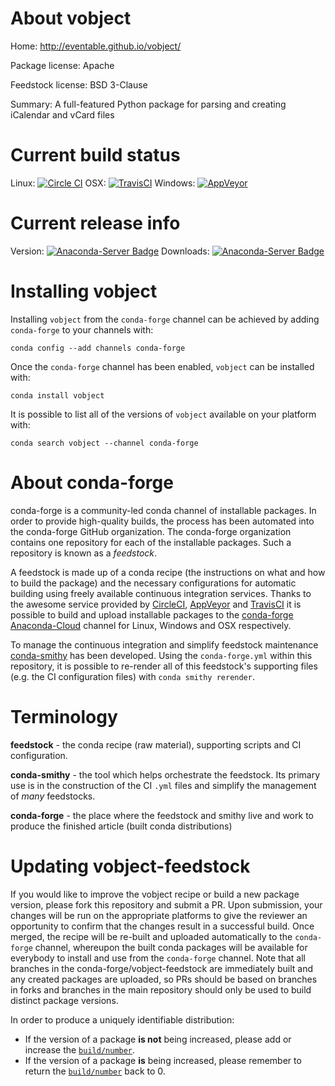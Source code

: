 About vobject
=============

Home: http://eventable.github.io/vobject/

Package license: Apache

Feedstock license: BSD 3-Clause

Summary: A full-featured Python package for parsing and creating iCalendar and vCard files



Current build status
====================

Linux: [![Circle CI](https://circleci.com/gh/conda-forge/vobject-feedstock.svg?style=shield)](https://circleci.com/gh/conda-forge/vobject-feedstock)
OSX: [![TravisCI](https://travis-ci.org/conda-forge/vobject-feedstock.svg?branch=master)](https://travis-ci.org/conda-forge/vobject-feedstock)
Windows: [![AppVeyor](https://ci.appveyor.com/api/projects/status/github/conda-forge/vobject-feedstock?svg=True)](https://ci.appveyor.com/project/conda-forge/vobject-feedstock/branch/master)

Current release info
====================
Version: [![Anaconda-Server Badge](https://anaconda.org/conda-forge/vobject/badges/version.svg)](https://anaconda.org/conda-forge/vobject)
Downloads: [![Anaconda-Server Badge](https://anaconda.org/conda-forge/vobject/badges/downloads.svg)](https://anaconda.org/conda-forge/vobject)

Installing vobject
==================

Installing `vobject` from the `conda-forge` channel can be achieved by adding `conda-forge` to your channels with:

```
conda config --add channels conda-forge
```

Once the `conda-forge` channel has been enabled, `vobject` can be installed with:

```
conda install vobject
```

It is possible to list all of the versions of `vobject` available on your platform with:

```
conda search vobject --channel conda-forge
```


About conda-forge
=================

conda-forge is a community-led conda channel of installable packages.
In order to provide high-quality builds, the process has been automated into the
conda-forge GitHub organization. The conda-forge organization contains one repository
for each of the installable packages. Such a repository is known as a *feedstock*.

A feedstock is made up of a conda recipe (the instructions on what and how to build
the package) and the necessary configurations for automatic building using freely
available continuous integration services. Thanks to the awesome service provided by
[CircleCI](https://circleci.com/), [AppVeyor](http://www.appveyor.com/)
and [TravisCI](https://travis-ci.org/) it is possible to build and upload installable
packages to the [conda-forge](https://anaconda.org/conda-forge)
[Anaconda-Cloud](http://docs.anaconda.org/) channel for Linux, Windows and OSX respectively.

To manage the continuous integration and simplify feedstock maintenance
[conda-smithy](http://github.com/conda-forge/conda-smithy) has been developed.
Using the ``conda-forge.yml`` within this repository, it is possible to re-render all of
this feedstock's supporting files (e.g. the CI configuration files) with ``conda smithy rerender``.


Terminology
===========

**feedstock** - the conda recipe (raw material), supporting scripts and CI configuration.

**conda-smithy** - the tool which helps orchestrate the feedstock.
                   Its primary use is in the construction of the CI ``.yml`` files
                   and simplify the management of *many* feedstocks.

**conda-forge** - the place where the feedstock and smithy live and work to
                  produce the finished article (built conda distributions)


Updating vobject-feedstock
==========================

If you would like to improve the vobject recipe or build a new
package version, please fork this repository and submit a PR. Upon submission,
your changes will be run on the appropriate platforms to give the reviewer an
opportunity to confirm that the changes result in a successful build. Once
merged, the recipe will be re-built and uploaded automatically to the
`conda-forge` channel, whereupon the built conda packages will be available for
everybody to install and use from the `conda-forge` channel.
Note that all branches in the conda-forge/vobject-feedstock are
immediately built and any created packages are uploaded, so PRs should be based
on branches in forks and branches in the main repository should only be used to
build distinct package versions.

In order to produce a uniquely identifiable distribution:
 * If the version of a package **is not** being increased, please add or increase
   the [``build/number``](http://conda.pydata.org/docs/building/meta-yaml.html#build-number-and-string).
 * If the version of a package **is** being increased, please remember to return
   the [``build/number``](http://conda.pydata.org/docs/building/meta-yaml.html#build-number-and-string)
   back to 0.

